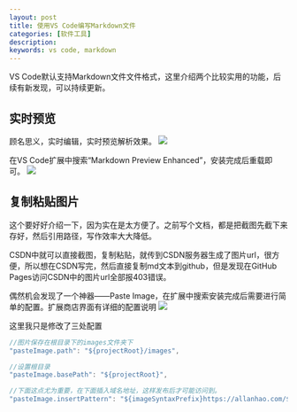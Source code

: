 ```yaml
---
layout: post
title: 使用VS Code编写Markdown文件
categories: [软件工具]
description:  
keywords: vs code, markdown
---
```


VS Code默认支持Markdown文件文件格式，这里介绍两个比较实用的功能，后续有新发现，可以持续更新。

## 实时预览

顾名思义，实时编辑，实时预览解析效果。
![](https://allanhao.com/images/2018-11-26-17-34-53.png)  

在VS Code扩展中搜索“Markdown Preview Enhanced”，安装完成后重载即可。
![](https://allanhao.com/images/2018-11-26-17-36-26.png)

## 复制粘贴图片

这个要好好介绍一下，因为实在是太方便了。之前写个文档，都是把截图先截下来存好，然后引用路径，写作效率大大降低。

CSDN中就可以直接截图，复制粘贴，就传到CSDN服务器生成了图片url，很方便，所以想在CSDN写完，然后直接复制md文本到github，但是发现在GitHub Pages访问CSDN中的图片url全部报403错误。

偶然机会发现了一个神器——Paste Image，在扩展中搜索安装完成后需要进行简单的配置。扩展商店界面有详细的配置说明
![](https://allanhao.com/images/2018-11-26-17-43-31.png)

这里我只是修改了三处配置

```javascript
//图片保存在根目录下的images文件夹下     
"pasteImage.path": "${projectRoot}/images",  

//设置根目录    
"pasteImage.basePath": "${projectRoot}", 

//下面这点尤为重要，在下面插入域名地址，这样发布后才可能访问到。    
"pasteImage.insertPattern": "${imageSyntaxPrefix}https://allanhao.com/${imageFilePath}${imageSyntaxSuffix}"
```


